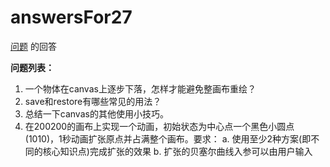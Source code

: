 # answersFor27

[问题](https://github.com/vianvio/FE-Companions/issues/27) 的回答

**问题列表：**

1. 一个物体在canvas上逐步下落，怎样才能避免整画布重绘？
2. save和restore有哪些常见的用法？
3. 总结一下canvas的其他使用小技巧。
4. 在200200的画布上实现一个动画，初始状态为中心点一个黑色小圆点(1010)，1秒动画扩张原点并占满整个画布。要求：
  a. 使用至少2种方案(即不同的核心知识点)完成扩张的效果
  b. 扩张的贝塞尔曲线入参可以由用户输入
